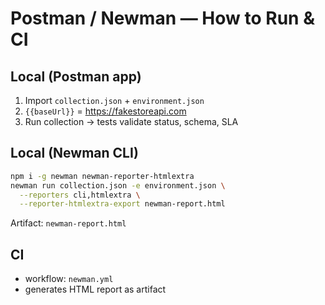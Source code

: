 # Postman / Newman — How to Run & CI

## Local (Postman app)
1. Import `collection.json` + `environment.json`
2. `{{baseUrl}}` = https://fakestoreapi.com
3. Run collection → tests validate status, schema, SLA

## Local (Newman CLI)
```bash
npm i -g newman newman-reporter-htmlextra
newman run collection.json -e environment.json \
  --reporters cli,htmlextra \
  --reporter-htmlextra-export newman-report.html
```

Artifact: `newman-report.html`

## CI
- workflow: `newman.yml`
- generates HTML report as artifact